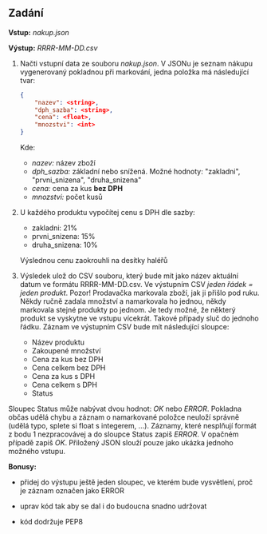 

## Zadání

**Vstup:** *nakup.json*

**Výstup:** *RRRR-MM-DD.csv*

1. Načti vstupní data ze souboru *nakup.json*. V JSONu je seznam nákupu vygenerovaný pokladnou při markování, jedna položka má následující tvar:

    ```json
    {
        "nazev": <string>,
        "dph_sazba": <string>,
        "cena": <float>,
        "mnozstvi": <int>
    }
    ```
    Kde:

    - *nazev:* název zboží
    - *dph_sazba:* základní nebo snížená. Možné hodnoty: "zakladni", "prvni_snizena", "druha_snizena"
    - *cena:* cena za kus **bez DPH**
    - *mnozstvi:* počet kusů

2. U každého produktu vypočítej cenu s DPH dle sazby:

    - zakladni: 21%
    - prvni_snizena: 15%
    - druha_snizena: 10%

    Výslednou cenu zaokrouhli na desítky haléřů

3. Výsledek ulož do CSV souboru, který bude mít jako název aktuální datum ve formátu RRRR-MM-DD.csv. Ve výstupním CSV *jeden řádek = jeden produkt*. Pozor! Prodavačka markovala zboží, jak ji přišlo pod ruku. Někdy ručně zadala množství a namarkovala ho jednou, někdy markovala stejné produkty po jednom. Je tedy možné, že některý produkt se vyskytne ve vstupu vícekrát. Takové případy sluč do jednoho řádku.
Záznam ve výstupním CSV bude mít následující sloupce:

    - Název produktu
    - Zakoupené množství
    - Cena za kus bez DPH
    - Cena celkem bez DPH
    - Cena za kus s DPH
    - Cena celkem s DPH
    - Status

Sloupec Status může nabývat dvou hodnot: *OK* nebo *ERROR*. Pokladna občas udělá chybu a záznam o namarkované položce neuloží správně (udělá typo, splete si float s integerem, …). Záznamy, které nesplňují formát z bodu 1 nezpracovávej a do sloupce Status zapiš *ERROR*. V opačném případě zapiš *OK*. Přiložený JSON slouží pouze jako ukázka jednoho možného vstupu.

**Bonusy:**

- přidej do výstupu ještě jeden sloupec, ve kterém bude vysvětlení, proč je záznam označen jako ERROR

- uprav kód tak aby se dal i do budoucna snadno udržovat

- kód dodržuje PEP8



